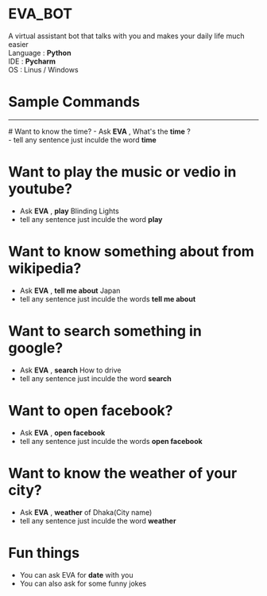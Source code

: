 # EVA_BOT
A virtual assistant bot that talks with you and makes your daily life much easier<br>
Language : <b>Python</b><br>
IDE : <b>Pycharm</b><br>
OS : Linus / Windows<br>

# Sample Commands 
<hr>
  # Want to know the time?
  - Ask <b>EVA</b> , What's the <b>time</b> ?<br>
  - tell any sentence just inculde the word <b>time</b> <br>
  
   # Want to play the music or vedio in youtube?
  - Ask <b>EVA</b> , <b>play</b> Blinding Lights <br>
  - tell any sentence just inculde the word <b>play</b> <br>
  
   # Want to know something about from wikipedia?
  - Ask <b>EVA</b> , <b>tell me about</b> Japan <br>
  - tell any sentence just inculde the words <b>tell me about</b> <br>

  # Want to search something in google?
  - Ask <b>EVA</b> , <b>search</b> How to drive <br>
  - tell any sentence just inculde the word <b>search</b> <br>

   # Want to open facebook?
  - Ask <b>EVA</b> , <b>open facebook</b> <br>
  - tell any sentence just inculde the words  <b>open facebook</b> <br>

   # Want to know the weather of your city?
  - Ask <b>EVA</b> , <b>weather</b> of Dhaka(City name)<br>
  - tell any sentence just inculde the word <b>weather</b> <br>

  # Fun things 
  - You can ask EVA for <b>date</b> with you 
  - You can also ask for some funny jokes 

  


